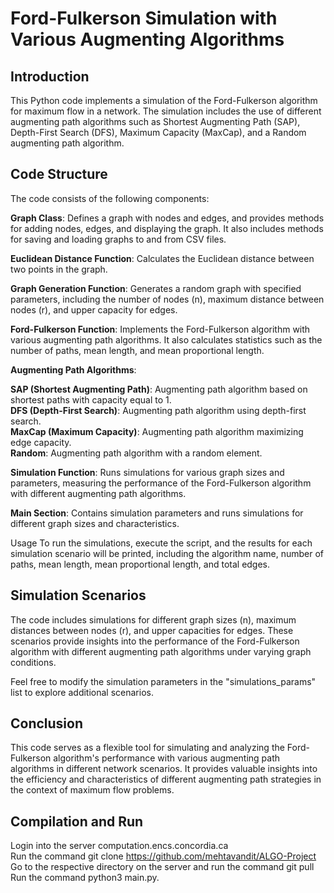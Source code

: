 
# Ford-Fulkerson Simulation with Various Augmenting Algorithms
## Introduction
This Python code implements a simulation of the Ford-Fulkerson algorithm for maximum flow in a network. The simulation includes the use of different augmenting path algorithms such as Shortest Augmenting Path (SAP), Depth-First Search (DFS), Maximum Capacity (MaxCap), and a Random augmenting path algorithm.

## Code Structure
The code consists of the following components:

**Graph Class**: Defines a graph with nodes and edges, and provides methods for adding nodes, edges, and displaying the graph. It also includes methods for saving and loading graphs to and from CSV files.

**Euclidean Distance Function**: Calculates the Euclidean distance between two points in the graph.

**Graph Generation Function**: Generates a random graph with specified parameters, including the number of nodes (n), maximum distance between nodes (r), and upper capacity for edges.

**Ford-Fulkerson Function**: Implements the Ford-Fulkerson algorithm with various augmenting path algorithms. It also calculates statistics such as the number of paths, mean length, and mean proportional length.

**Augmenting Path Algorithms**:

**SAP (Shortest Augmenting Path)**: Augmenting path algorithm based on shortest paths with capacity equal to 1.     
**DFS (Depth-First Search)**: Augmenting path algorithm using depth-first search.     
**MaxCap (Maximum Capacity)**: Augmenting path algorithm maximizing edge capacity.     
**Random**: Augmenting path algorithm with a random element.      

**Simulation Function**: Runs simulations for various graph sizes and parameters, measuring the performance of the Ford-Fulkerson algorithm with different augmenting path algorithms.

**Main Section**: Contains simulation parameters and runs simulations for different graph sizes and characteristics.

Usage
To run the simulations, execute the script, and the results for each simulation scenario will be printed, including the algorithm name, number of paths, mean length, mean proportional length, and total edges.      

## Simulation Scenarios       
The code includes simulations for different graph sizes (n), maximum distances between nodes (r), and upper capacities for edges. These scenarios provide insights into the performance of the Ford-Fulkerson algorithm with different augmenting path algorithms under varying graph conditions.

Feel free to modify the simulation parameters in the "simulations_params" list to explore additional scenarios.

## Conclusion
This code serves as a flexible tool for simulating and analyzing the Ford-Fulkerson algorithm's performance with various augmenting path algorithms in different network scenarios. It provides valuable insights into the efficiency and characteristics of different augmenting path strategies in the context of maximum flow problems.

## Compilation and Run

Login into the server computation.encs.concordia.ca       
Run the command git clone https://github.com/mehtavandit/ALGO-Project     
Go to the respective directory on the server and run the command git pull      
Run the command python3 main.py.      

